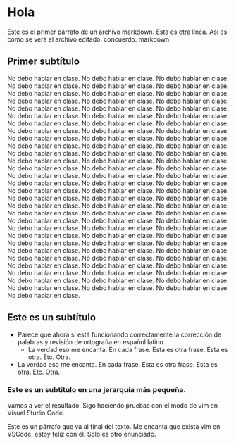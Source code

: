 # Hola

Este es el primer párrafo de un archivo markdown.
Esta es otra línea.
Así es como se verá el archivo editado.
concuerdo. 
markdown

## Primer subtítulo

No debo hablar en clase. No debo hablar en clase. No debo hablar en clase. No debo hablar en clase.
No debo hablar en clase. No debo hablar en clase. No debo hablar en clase. No debo hablar en clase.
No debo hablar en clase. No debo hablar en clase. No debo hablar en clase. No debo hablar en clase.
No debo hablar en clase. No debo hablar en clase. No debo hablar en clase. No debo hablar en clase.
No debo hablar en clase. No debo hablar en clase. No debo hablar en clase. No debo hablar en clase.
No debo hablar en clase. No debo hablar en clase. No debo hablar en clase. No debo hablar en clase.
No debo hablar en clase. No debo hablar en clase. No debo hablar en clase. No debo hablar en clase.
No debo hablar en clase. No debo hablar en clase. No debo hablar en clase. No debo hablar en clase.
No debo hablar en clase. No debo hablar en clase. No debo hablar en clase. No debo hablar en clase.
No debo hablar en clase. No debo hablar en clase. No debo hablar en clase. No debo hablar en clase.
No debo hablar en clase. No debo hablar en clase. No debo hablar en clase. No debo hablar en clase.
No debo hablar en clase. No debo hablar en clase. No debo hablar en clase. No debo hablar en clase.
No debo hablar en clase. No debo hablar en clase. No debo hablar en clase. No debo hablar en clase.
No debo hablar en clase. No debo hablar en clase. No debo hablar en clase. No debo hablar en clase.
No debo hablar en clase. No debo hablar en clase. No debo hablar en clase. No debo hablar en clase.
No debo hablar en clase. No debo hablar en clase. No debo hablar en clase. No debo hablar en clase.
No debo hablar en clase. No debo hablar en clase. No debo hablar en clase. No debo hablar en clase.
No debo hablar en clase. No debo hablar en clase. No debo hablar en clase. No debo hablar en clase.
No debo hablar en clase. No debo hablar en clase. No debo hablar en clase. No debo hablar en clase.
No debo hablar en clase. No debo hablar en clase. No debo hablar en clase. No debo hablar en clase.
No debo hablar en clase. No debo hablar en clase. No debo hablar en clase. No debo hablar en clase.
No debo hablar en clase. No debo hablar en clase. No debo hablar en clase. No debo hablar en clase.

## Este es un subtítulo 

- Parece que ahora sí está funcionando correctamente la corrección de palabras y revisión de ortografía en español latino. 
  - La verdad eso me encanta. En cada frase. Esta es otra frase. Esta es otra. Etc. Otra. 
- La verdad eso me encanta. En cada frase. Esta es otra frase. Esta es otra. Etc. Otra. 

### Este es un subtítulo en una jerarquía más pequeña.

Vamos a ver el resultado. Sigo haciendo pruebas con el modo de vim en Visual Studio Code.

Este es un párrafo que va al final del texto. Me encanta que exista vim en VSCode, estoy feliz con él.
Solo es otro enunciado.